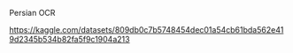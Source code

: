 Persian OCR


https://kaggle.com/datasets/809db0c7b5748454dec01a54cb61bda562e419d2345b534b82fa5f9c1904a213
